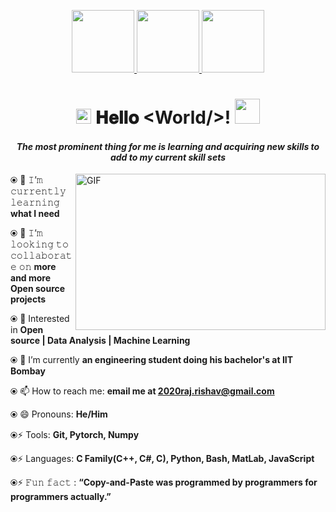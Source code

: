 <p align="middle">
  <a href="#⦿-🌱-𝙸’𝚖-𝚌𝚞𝚛𝚛𝚎𝚗𝚝𝚕𝚢-𝚕𝚎𝚊𝚛𝚗𝚒𝚗𝚐-**what I need**">
     <img src="https://github.com/RishavRaj20/RishavRaj20/assets/81917305/9abdd20a-fc34-4f85-adf2-b7fde9900104" width="100" />
  </a>
   <a href="#" link="https://github.com/RishavRaj20?tab=repositories">
      <img src="https://github.com/RishavRaj20/RishavRaj20/assets/81917305/40591080-152f-4f65-9f37-7bb22765d1ac" width="100" />
   </a>
   <a href="#Connect-With-Me">
  <img src="https://github.com/RishavRaj20/RishavRaj20/assets/81917305/aa192c87-76f7-4a24-bc2d-6f8de2920e8e" width="100" />
   </a>
</p>
<h1 align="center">
  <img src="GIF/Earth.gif" width="24">
  𝐇𝐞𝐥𝐥𝐨 &lt;World/&gt;!
  <img src="GIF/Hi.gif" width="40" />
</h1>

<h4 align="center">
  <I>The most prominent thing for me is learning and acquiring new skills to add to my current skill sets</I>
</h4>

<img align="right" height="250" width="400" alt="GIF" src="https://raw.githubusercontent.com/Mrinank-Bhowmick/Mrinank-Bhowmick/master/GIF/Untitled%20design.gif">


####
⦿ 🌱 𝙸’𝚖 𝚌𝚞𝚛𝚛𝚎𝚗𝚝𝚕𝚢 𝚕𝚎𝚊𝚛𝚗𝚒𝚗𝚐 **what I need**

⦿ 👯 𝙸’𝚖 𝚕𝚘𝚘𝚔𝚒𝚗𝚐 𝚝𝚘 𝚌𝚘𝚕𝚕𝚊𝚋𝚘𝚛𝚊𝚝𝚎 𝚘𝚗 **more and more Open source projects**

⦿ 🌱 Interested in **Open source | Data Analysis | Machine Learning**

⦿ 🔭 I’m currently **an engineering student doing his bachelor's at IIT Bombay**

⦿ 📫 How to reach me: **email me at 2020raj.rishav@gmail.com**

⦿ 😄 Pronouns: **He/Him**

⦿⚡ Tools: **Git, Pytorch, Numpy**

⦿⚡ Languages: **C Family(C++, C#, C), Python, Bash, MatLab, JavaScript**

⦿⚡ 𝙵𝚞𝚗 𝚏𝚊𝚌𝚝 : **“Copy-and-Paste was programmed by programmers for programmers actually.”**


